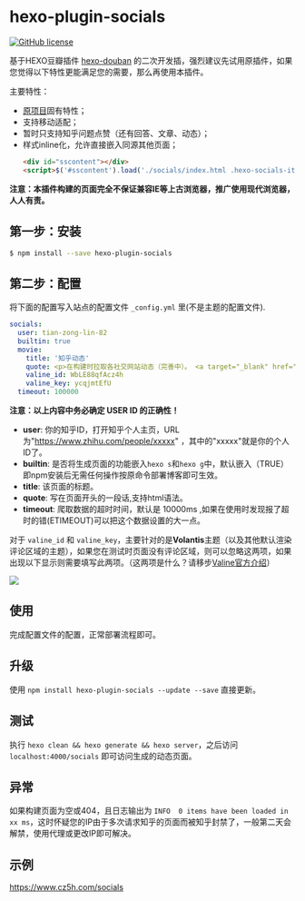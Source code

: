 # hexo-plugin-socials

[![GitHub license](https://img.shields.io/github/license/mythsman/hexo-douban.svg)](https://github.com/mythsman/hexo-douban/blob/master/LICENSE)

基于HEXO豆瓣插件 [hexo-douban](https://github.com/mythsman/hexo-douban) 的二次开发插，强烈建议先试用原插件，如果您觉得以下特性更能满足您的需要，那么再使用本插件。

主要特性：

- [原项目](https://github.com/mythsman/hexo-douban)固有特性；
- 支持移动适配；
- 暂时只支持知乎问题点赞（还有回答、文章、动态）；
- 样式inline化，允许直接嵌入同源其他页面；
  ``` html
  <div id="sscontent"></div>
  <script>$('#sscontent').load('./socials/index.html .hexo-socials-item:nth-child(1)');</script>
  ```

**注意：本插件构建的页面完全不保证兼容IE等上古浏览器，推广使用现代浏览器，人人有责。**

 
## 第一步：安装

``` bash
$ npm install --save hexo-plugin-socials
```

## 第二步：配置

将下面的配置写入站点的配置文件 `_config.yml` 里(不是主题的配置文件).

``` yaml
socials:
  user: tian-zong-lin-82
  builtin: true
  movie:
    title: '知乎动态'
    quote: <p>在构建时拉取各社交网站动态（完善中）。 <a target="_blank" href="https://github.com/TianZonglin/hexo-socials-list">// 本页使用 hexo-socials-list 插件构建</a></p>
    valine_id: WbLE88qfAcz4h
    valine_key: ycqjmtEfU
  timeout: 100000
```

**注意：以上内容中务必确定 USER ID 的正确性！**

- **user**: 你的知乎ID，打开知乎个人主页，URL为"https://www.zhihu.com/people/xxxxx" ，其中的"xxxxx"就是你的个人ID了。
- **builtin**: 是否将生成页面的功能嵌入`hexo s`和`hexo g`中，默认嵌入（TRUE）即npm安装后无需任何操作按原命令部署博客即可生效。
- **title**: 该页面的标题。
- **quote**: 写在页面开头的一段话,支持html语法。
- **timeout**: 爬取数据的超时时间，默认是 10000ms ,如果在使用时发现报了超时的错(ETIMEOUT)可以把这个数据设置的大一点。

对于 `valine_id` 和 `valine_key`，主要针对的是**Volantis**主题（以及其他默认渲染评论区域的主题），如果您在测试时页面没有评论区域，则可以忽略这两项，如果出现以下显示则需要填写此两项。（这两项是什么？请移步[Valine官方介绍](https://valine.js.org/quickstart.html#%E8%8E%B7%E5%8F%96APP-ID-%E5%92%8C-APP-Key)）

![](https://cdn.jsdelivr.net/gh/TianZonglin/tuchuang/img/20200922010453.png)


## 使用

完成配置文件的配置，正常部署流程即可。

## 升级

使用 `npm install hexo-plugin-socials --update --save` 直接更新。

## 测试

执行 `hexo clean && hexo generate && hexo server`，之后访问 `localhost:4000/socials` 即可访问生成的动态页面。

## 异常

如果构建页面为空或404，且日志输出为 `INFO  0 items have been loaded in xx ms`，这时怀疑您的IP由于多次请求知乎的页面而被知乎封禁了，一般第二天会解禁，使用代理或更改IP即可解决。
 
## 示例

https://www.cz5h.com/socials